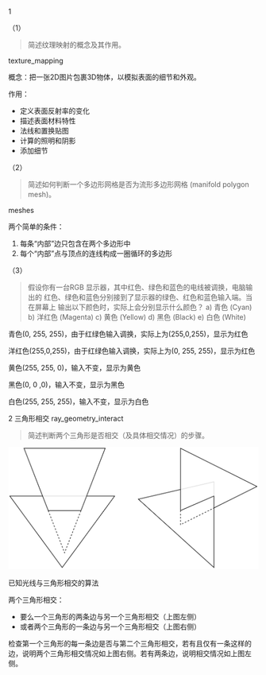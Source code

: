 1

（1）

> 简述纹理映射的概念及其作用。

texture_mapping

概念：把一张2D图片包裹3D物体，以模拟表面的细节和外观。

作用：

- 定义表面反射率的变化
- 描述表面材料特性
- 法线和置换贴图
- 计算的照明和阴影
- 添加细节

（2）

> 简述如何判断一个多边形网格是否为流形多边形网格 (manifold polygon
> mesh)。

meshes

两个简单的条件：

1. 每条“内部”边只包含在两个多边形中
2. 每个“内部”点与顶点的连线构成一圈循环的多边形

（3）

> 假设你有一台RGB 显示器，其中红色、绿色和蓝色的电线被调换，电脑输出的
> 红色、绿色和蓝色分别接到了显示器的绿色、红色和蓝色输入端。当在屏幕上
> 输出以下颜色时，实际上会分别显示什么颜色？
> a) 青色 (Cyan)
> b) 洋红色 (Magenta)
> c) 黄色 (Yellow)
> d) 黑色 (Black)
> e) 白色 (White)

青色(0, 255, 255)，由于红绿色输入调换，实际上为(255,0,255)，显示为红色

洋红色(255,0,255)，由于红绿色输入调换，实际上为(0, 255, 255)，显示为红色

黄色(255, 255, 0)，输入不变，显示为黄色

黑色(0, 0 ,0)，输入不变，显示为黑色

白色(255, 255, 255)，输入不变，显示为白色

2 三角形相交 ray_geometry_interact

> 简述判断两个三角形是否相交（及具体相交情况）的步骤。

![image-20231212174346327](pic/image-20231212174346327.png)

已知光线与三角形相交的算法

两个三角形相交：

- 要么一个三角形的两条边与另一个三角形相交（上图左侧）
- 或者两个三角形的一条边与另一个三角形相交（上图右侧）

检查第一个三角形的每一条边是否与第二个三角形相交，若有且仅有一条这样的边，说明两个三角形相交情况如上图右侧。若有两条边，说明相交情况如上图左侧。

